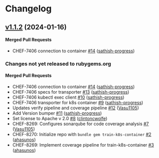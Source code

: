 # Changelog

<!-- latest_release 1.1.2 -->
## [v1.1.2](https://github.com/inspec/train-k8s-container/tree/v1.1.2) (2024-01-16)

#### Merged Pull Requests
- CHEF-7406 connection to container [#14](https://github.com/inspec/train-k8s-container/pull/14) ([sathish-progress](https://github.com/sathish-progress))
<!-- latest_release -->

<!-- release_rollup -->
### Changes not yet released to rubygems.org

#### Merged Pull Requests
- CHEF-7406 connection to container [#14](https://github.com/inspec/train-k8s-container/pull/14) ([sathish-progress](https://github.com/sathish-progress)) <!-- 1.1.2 -->
- CHEF-7406 specs for transporter [#13](https://github.com/inspec/train-k8s-container/pull/13) ([sathish-progress](https://github.com/sathish-progress)) <!-- 1.1.1 -->
- CHEF-7406 kubectl exec client [#10](https://github.com/inspec/train-k8s-container/pull/10) ([sathish-progress](https://github.com/sathish-progress)) <!-- 1.1.0 -->
- CHEF-7406 transporter for k8s container [#9](https://github.com/inspec/train-k8s-container/pull/9) ([sathish-progress](https://github.com/sathish-progress)) <!-- 1.0.0 -->
- Updates verify pipeline and coverage pipeline [#12](https://github.com/inspec/train-k8s-container/pull/12) ([Vasu1105](https://github.com/Vasu1105)) <!-- 0.0.7 -->
- Add Version bumper [#11](https://github.com/inspec/train-k8s-container/pull/11) ([sathish-progress](https://github.com/sathish-progress)) <!-- 0.0.6 -->
- Set license to Apache v 2.0 [#8](https://github.com/inspec/train-k8s-container/pull/8) ([clintoncwolfe](https://github.com/clintoncwolfe)) <!-- 0.0.5 -->
- CHEF-8269: Configures sonarqube for code coverage analysis [#7](https://github.com/inspec/train-k8s-container/pull/7) ([Vasu1105](https://github.com/Vasu1105)) <!-- 0.0.4 -->
- CHEF-8270: Initialize repo with `bundle gem train-k8s-container` [#2](https://github.com/inspec/train-k8s-container/pull/2) ([ahasunos](https://github.com/ahasunos)) <!-- 0.0.3 -->
- CHEF-8269: Implement coverage pipeline for train-k8s-container [#3](https://github.com/inspec/train-k8s-container/pull/3) ([ahasunos](https://github.com/ahasunos)) <!-- 0.0.2 -->
<!-- release_rollup -->

<!-- latest_stable_release -->
<!-- latest_stable_release -->